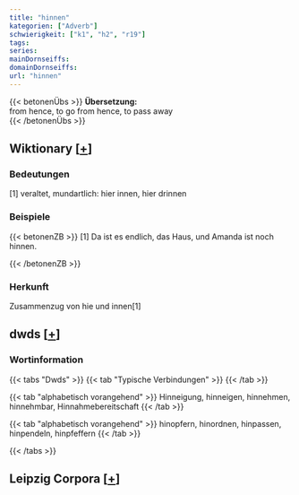 ```yaml
---
title: "hinnen"
kategorien: ["Adverb"]
schwierigkeit: ["k1", "h2", "r19"]
tags:
series:
mainDornseiffs:
domainDornseiffs:
url: "hinnen"
---
```


{{< betonenÜbs >}}
**Übersetzung:**  
from hence, to go from hence, to pass away  
{{< /betonenÜbs >}}

## Wiktionary [[+](https://de.wiktionary.org/wiki/hinnen)]

### Bedeutungen
[1] veraltet, mundartlich: hier innen, hier drinnen  

### Beispiele
{{< betonenZB >}}
[1] Da ist es endlich, das Haus, und Amanda ist noch hinnen.  

{{< /betonenZB >}}
### Herkunft
Zusammenzug von hie und innen[1]  



## dwds [[+](https://www.dwds.de/wb/hinnen)]

### Wortinformation
{{< tabs "Dwds" >}}
{{< tab "Typische Verbindungen" >}}
{{< /tab >}}

{{< tab "alphabetisch vorangehend" >}}
Hinneigung, hinneigen, hinnehmen, hinnehmbar, Hinnahmebereitschaft
{{< /tab >}}

{{< tab "alphabetisch vorangehend" >}}
hinopfern, hinordnen, hinpassen, hinpendeln, hinpfeffern
{{< /tab >}}

{{< /tabs >}}

## Leipzig Corpora [[+](https://corpora.uni-leipzig.de/en/res?word=hinnen&corpusId=deu_newscrawl-public_2018)]

